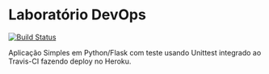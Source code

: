 # Laboratório DevOps

[![Build Status](https://www.travis-ci.com/lucabelezal/devopslab.svg?branch=main)](https://www.travis-ci.com/lucabelezal/devopslab)

Aplicação Simples em  Python/Flask com teste usando Unittest integrado ao Travis-CI fazendo deploy no Heroku.

